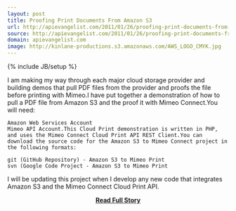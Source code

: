 ```yaml
---
layout: post
title: Proofing Print Documents From Amazon S3
url: http://apievangelist.com/2011/01/26/proofing-print-documents-from-amazon-s3/
source: http://apievangelist.com/2011/01/26/proofing-print-documents-from-amazon-s3/
domain: apievangelist.com
image: http://kinlane-productions.s3.amazonaws.com/AWS_LOGO_CMYK.jpg
---
```

{% include JB/setup %}<p>I am making my way through each major cloud storage provider and building demos that pull PDF files from the provider and proofs the file before printing with Mimeo.I have put together a demonstration of how to pull a PDF file from Amazon S3 and the proof it with Mimeo Connect.You will need:

	Amazon Web Services Account
	Mimeo API Account.This Cloud Print demonstration is written in PHP, and uses the Mimeo Connect Cloud Print API REST Client.You can download the source code for the Amazon S3 to Mimeo Connect project in the following formats:

	git (GitHub Repository) - Amazon S3 to Mimeo Print
	svn (Google Code Project - Amazon S3 to Mimeo Print

I will be updating this project when I develop any new code that integrates Amazon S3 and the Mimeo Connect Cloud Print API.</p>
<center><p><a href="http://apievangelist.com/2011/01/26/proofing-print-documents-from-amazon-s3/" style='padding:25px; font-sze:18px; font-weight: bold;'>Read Full Story</a></p></center>
